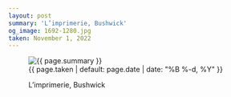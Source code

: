 ```yaml
---
layout: post
summary: 'L’imprimerie, Bushwick'
og_image: 1692-1280.jpg
taken: November 1, 2022
---
```


<figure class="post">
 <img alt="{{ page.summary }}" sizes="(min-width: 700px) 50vw, calc(100vw - 2rem)" src="{{ site.assets_url }}/1692-640.jpg" srcset="{{ site.assets_url }}/1692-320.jpg 320w, {{ site.assets_url }}/1692-640.jpg 640w, {{ site.assets_url }}/1692-960.jpg 960w, {{ site.assets_url }}/1692-1280.jpg 1280w"/>
 <figcaption>
  <time>
   {{ page.taken | default: page.date | date: "%B %-d, %Y" }}
  </time>
  <p>
   L’imprimerie, Bushwick
  </p>
 </figcaption>
</figure>
